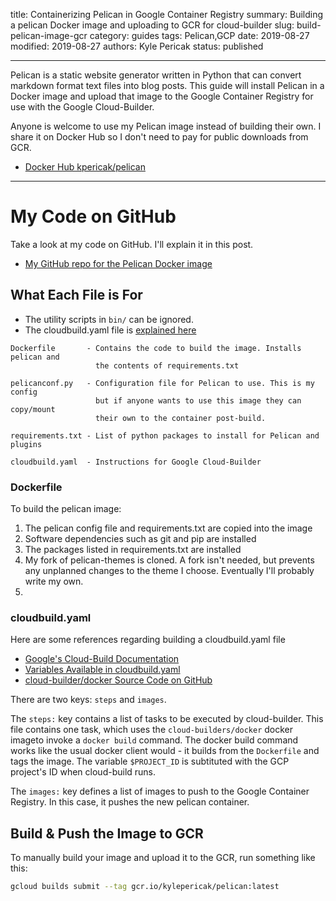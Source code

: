 title: Containerizing Pelican in Google Container Registry
summary: Building a pelican Docker image and uploading to GCR for cloud-builder
slug: build-pelican-image-gcr
category: guides
tags: Pelican,GCP
date: 2019-08-27
modified: 2019-08-27
authors: Kyle Pericak
status: published


---

Pelican is a static website generator written in Python that can convert
markdown format text files into blog posts. This guide will install Pelican in
a Docker image and upload that image to the Google Container Registry for use
with the Google Cloud-Builder.

Anyone is welcome to use my Pelican image instead of building their own.
I share it on Docker Hub so I don't need to pay for public downloads from GCR.

- [Docker Hub kpericak/pelican](https://cloud.docker.com/u/kpericak/repository/docker/kpericak/pelican)

---

# My Code on GitHub
Take a look at my code on GitHub. I'll explain it in this post.

- [My GitHub repo for the Pelican Docker image](https://github.com/kylep/pelican)


## What Each File is For

- The utility scripts in `bin/` can be ignored.
- The cloudbuild.yaml file is [explained here](/cloud-build-static-site.html)

```text
Dockerfile       - Contains the code to build the image. Installs pelican and
                   the contents of requirements.txt

pelicanconf.py   - Configuration file for Pelican to use. This is my config
                   but if anyone wants to use this image they can copy/mount
                   their own to the container post-build.

requirements.txt - List of python packages to install for Pelican and plugins

cloudbuild.yaml  - Instructions for Google Cloud-Builder
```

### Dockerfile
To build the pelican image:

1. The pelican config file and requirements.txt are copied into the image
1. Software dependencies such as git and pip are installed
1. The packages listed in requirements.txt are installed
1. My fork of pelican-themes is cloned. A fork isn't needed, but prevents any
   unplanned changes to the theme I choose. Eventually I'll probably write my
   own.
1. 


### cloudbuild.yaml

Here are some references regarding building a cloudbuild.yaml file

- [Google's Cloud-Build Documentation](https://cloud.google.com/cloud-build/docs/build-config)
- [Variables Available in cloudbuild.yaml](https://cloud.google.com/cloud-build/docs/configuring-builds/substitute-variable-values)
- [cloud-builder/docker Source Code on GitHub](ttps://github.com/GoogleCloudPlatform/cloud-builders/tree/master/docker)

There are two keys: `steps` and `images`.

The `steps:` key contains a list of tasks to be executed by cloud-builder.
This file contains one task, which uses the `cloud-builders/docker` docker
imageto invoke a `docker build` command. The docker build command works like
the usual docker client would - it builds from the `Dockerfile` and tags the
image. The variable `$PROJECT_ID` is subtituted with the GCP project's ID when
cloud-build runs.

The `images:` key defines a list of images to push to the Google Container
Registry. In this case, it pushes the new pelican container.


## Build & Push the Image to GCR
To manually build your image and upload it to the GCR, run something like this:
```bash
gcloud builds submit --tag gcr.io/kylepericak/pelican:latest
```
